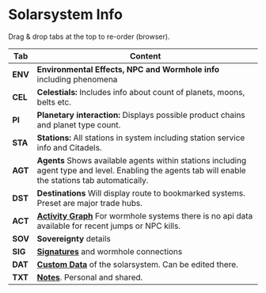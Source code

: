 # Solarsystem Info

Drag & drop tabs at the top to re-order (browser).

| Tab | Content |
|--|--|
| **ENV**| **Environmental Effects, NPC and Wormhole info** including phenomena |
| **CEL**| **Celestials:** Includes info about count of planets, moons, belts etc.|
| **PI** | **Planetary interaction:** Displays possible product chains and planet type count. |
| **STA**| **Stations:** All stations in system including station service info and Citadels.|
| **AGT**| **Agents** Shows available agents within stations including agent type and level. Enabling the agents tab will enable the stations tab automatically.|
| **DST**| **Destinations** Will display route to bookmarked systems. Preset are major trade hubs. |
| **ACT**| **[Activity Graph](https://eveeye.readthedocs.io/en/latest/ui/ssi/act)** For wormhole systems there is no api data available for recent jumps or NPC kills.|
| **SOV**| **Sovereignty** details |
| **SIG**| **[Signatures](https://eveeye.readthedocs.io/en/latest/sharing/signatures/)** and wormhole connections |
| **DAT**| **[Custom Data](https://eveeye.readthedocs.io/en/latest/data/database/)** of the solarsystem. Can be edited there. |
| **TXT**| **[Notes](https://eveeye.readthedocs.io/en/latest/data/notes/)**. Personal and shared. |

<!--stackedit_data:
eyJoaXN0b3J5IjpbMTczMDk5MzgyNiwtODA1MzUzNDYyLC0xNT
I5MDc0OTIyLC0xNzc0MDY3MTI4LDU4MjY0OTY5LC00MzA0OTg3
MDEsMTQxMzI1MjYwMSwtMTM5MTg0NDM5MiwtNzUyNzcwMDU4LC
00OTcwODA5MTFdfQ==
-->